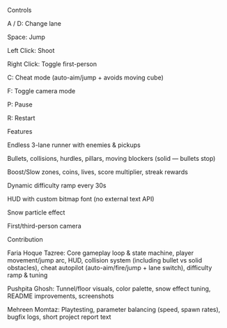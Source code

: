 Controls

A / D: Change lane

Space: Jump

Left Click: Shoot

Right Click: Toggle first-person

C: Cheat mode (auto-aim/jump + avoids moving cube)

F: Toggle camera mode

P: Pause

R: Restart

Features

Endless 3-lane runner with enemies & pickups

Bullets, collisions, hurdles, pillars, moving blockers (solid — bullets stop)

Boost/Slow zones, coins, lives, score multiplier, streak rewards

Dynamic difficulty ramp every 30s

HUD with custom bitmap font (no external text API)

Snow particle effect

First/third-person camera

Contribution

Faria Hoque Tazree: Core gameplay loop & state machine, player movement/jump arc, HUD, collision system (including bullet vs solid obstacles), cheat autopilot (auto-aim/fire/jump + lane switch), difficulty ramp & tuning

Pushpita Ghosh: Tunnel/floor visuals, color palette, snow effect tuning, README improvements, screenshots

Mehreen Momtaz: Playtesting, parameter balancing (speed, spawn rates), bugfix logs, short project report text
